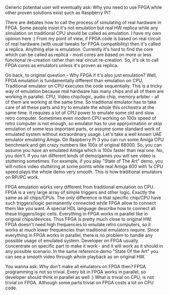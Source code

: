 Generic potential user will eventually ask: Why you need to use FPGA while other proven solutions exist such as Raspberry Pi?

There are debates how to call the process of simulating of real hardware in FPGA. Some people insist it's not emulation but real HW replica while any simulation on traditional CPU should be called as emulation. I have my own opinion here :) From my point of view, if FPGA code is based on real circuit of real hardware (with usual tweaks for FPGA compatibility) then it's called a replica. Anything else is emulation. Currently it's hard to find the core which can be called as replica - most cores are based on more or less functional re-creation rather than real circuit re-creation. So, it's ok to call FPGA cores as emulators unless it's proven as replica.

Go back, to original question - Why FPGA if it's also just emulation? 
Well, FPGA emulation is fundamentally different than emulation on CPU. Traditional emulator on CPU executes the code sequentially. This is a tricky way of emulation because real hardware has many chips and all of them are working in parallel. CPU, Video chip/logic, audio chip, memory arbiter - all of them are working at the same time. So traditional emulator has to take care of all these parts and try to emulate the whole this orchestra at the same time. It requires a lot of CPU power to emulate some old and slow retro computer. Sometimes even modern CPU working on 100x speed of retro computer is not enough, so emulator has to use approximation or skip emulation of some less important parts, or assume some standard work of emulated system without extraordinary usage. Let's take a well known UAE emulator emulating Amiga. On Raspberry Pi 3 you can run some Amiga CPU benchmark and get crazy numbers like 100x of original 68000. So, you can assume you have an emulated Amiga which is 100x faster than real one. No, you don't. If you ran different kinds of demo/games you will see video is stuttering sometimes. For example, if you play "State of The Art" demo, you will notice video stuttering at some points while real Amiga 600 with 1x CPU speed plays the whole demo very smooth. 
This is how traditional emulators on RPi/PC work. 

FPGA emulation works very different from traditional emulation on CPU. FPGA is a very large array of simple triggers and other logic. Exactly the same as all chips/CPUs. The only difference is that specific chip/CPU have such triggers/logic permanently connected while FPGA allow to connect them like you want. A special HDL language describe how to connect all these triggers/logic cells. Everything in FPGA works in parallel like in original chips/devices. Thus FPGA is pretty much close to original HW. FPGA doesn't need high frequencies to emulate retro computers, so it works at much lower frequencies than traditional emulators require. Since everything in FPGA works in parallel, there is no problem to handle any possible usage of emulated system. Developer on FPGA usually concentrate on specific part to make it work - and it will work as it should in any possible scenario. In the same reference demo "State Of the Art" you can see a smooth video through whole playback as on original HW. 

You wanna ask: Why don't make all emulators on FPGA then? FPGA programming is not so trivial. Every bit in FPGA works in parallel, so developer should think in parallel as well :) What is trivial on CPU, is not trivial on FPGA. Although some parts trivial on FPGA costs a lot on CPU code.
